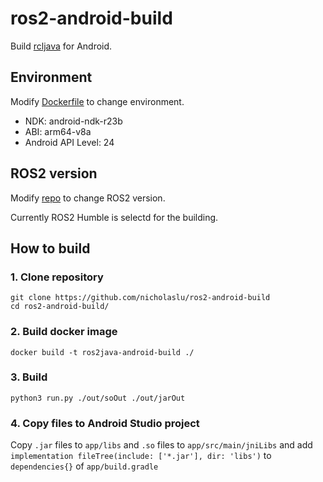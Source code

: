 # ros2-android-build

Build [rcljava](https://github.com/ros2-java/ros2_java) for Android.  


## Environment
Modify [Dockerfile](./Dockerfile) to change environment.
- NDK:  android-ndk-r23b
- ABI: arm64-v8a  
- Android API Level: 24

## ROS2 version  

Modify [repo](./ros2_java_android.repos) to change ROS2 version.

Currently ROS2 Humble is selectd for the building.

## How to build

### 1. Clone repository
```
git clone https://github.com/nicholaslu/ros2-android-build
cd ros2-android-build/
```

### 2. Build docker image
```
docker build -t ros2java-android-build ./
```

### 3. Build
```
python3 run.py ./out/soOut ./out/jarOut
```

### 4. Copy files to Android Studio project
Copy `.jar` files to `app/libs` and `.so` files to `app/src/main/jniLibs`
and add `implementation fileTree(include: ['*.jar'], dir: 'libs')` to `dependencies{}` of `app/build.gradle`
